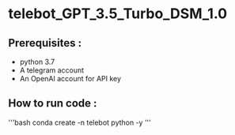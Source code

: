 # telebot_GPT_3.5_Turbo_DSM_1.0

## Prerequisites :

- python 3.7
- A telegram account 
- An OpenAI account for API key 

## How to run code : 
'''bash
conda create -n telebot python -y 
'''